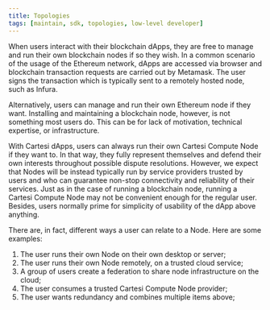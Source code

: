```yaml
---
title: Topologies
tags: [maintain, sdk, topologies, low-level developer]
---
```


When users interact with their blockchain dApps, they are free to manage and run their own blockchain nodes if so they wish. In a common scenario of the usage of the Ethereum network, dApps are accessed via browser and blockchain transaction requests are carried out by Metamask. The user signs the transaction which is typically sent to a remotely hosted node, such as Infura.

Alternatively, users can manage and run their own Ethereum node if they want. Installing and maintaining a blockchain node, however, is not something most users do. This can be for lack of motivation, technical expertise, or infrastructure.

With Cartesi dApps, users can always run their own Cartesi Compute Node if they want to. In that way, they fully represent themselves and defend their own interests throughout possible dispute resolutions. However, we expect that Nodes will be instead typically run by service providers trusted by users and who can guarantee non-stop connectivity and reliability of their services. Just as in the case of running a blockchain node, running a Cartesi Compute Node may not be convenient enough for the regular user. Besides, users normally prime for simplicity of usability of the dApp above anything.

There are, in fact, different ways a user can relate to a Node. Here are some examples:

1. The user runs their own Node on their own desktop or server;
2. The user runs their own Node remotely, on a trusted cloud service;
3. A group of users create a federation to share node infrastructure on the cloud;
4. The user consumes a trusted Cartesi Compute Node provider;
5. The user wants redundancy and combines multiple items above;
